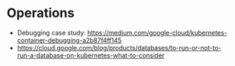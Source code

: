 # Operations

* Debugging case study: https://medium.com/google-cloud/kubernetes-container-debugging-a2b87f4ff145
* https://cloud.google.com/blog/products/databases/to-run-or-not-to-run-a-database-on-kubernetes-what-to-consider
